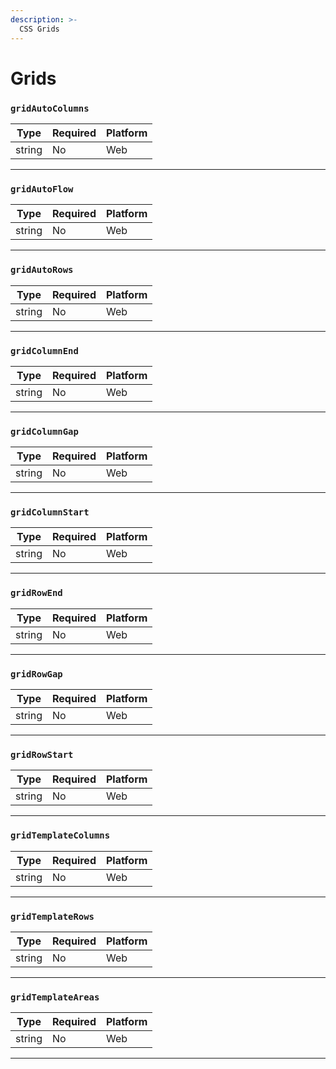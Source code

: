 ```yaml
---
description: >-
  CSS Grids
---
```


# Grids

### `gridAutoColumns`

| Type   | Required | Platform |
| ------ | -------- | -------- |
| string | No       | Web      |

---

### `gridAutoFlow`

| Type   | Required | Platform |
| ------ | -------- | -------- |
| string | No       | Web      |

---

### `gridAutoRows`

| Type   | Required | Platform |
| ------ | -------- | -------- |
| string | No       | Web      |

---

### `gridColumnEnd`

| Type   | Required | Platform |
| ------ | -------- | -------- |
| string | No       | Web      |

---

### `gridColumnGap`

| Type   | Required | Platform |
| ------ | -------- | -------- |
| string | No       | Web      |

---

### `gridColumnStart`

| Type   | Required | Platform |
| ------ | -------- | -------- |
| string | No       | Web      |

---

### `gridRowEnd`

| Type   | Required | Platform |
| ------ | -------- | -------- |
| string | No       | Web      |

---

### `gridRowGap`

| Type   | Required | Platform |
| ------ | -------- | -------- |
| string | No       | Web      |

---

### `gridRowStart`

| Type   | Required | Platform |
| ------ | -------- | -------- |
| string | No       | Web      |

---

### `gridTemplateColumns`

| Type   | Required | Platform |
| ------ | -------- | -------- |
| string | No       | Web      |

---

### `gridTemplateRows`

| Type   | Required | Platform |
| ------ | -------- | -------- |
| string | No       | Web      |

---

### `gridTemplateAreas`

| Type   | Required | Platform |
| ------ | -------- | -------- |
| string | No       | Web      |

---
